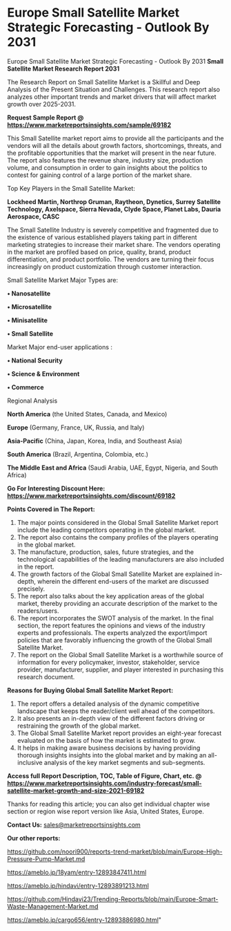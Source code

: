 # Europe Small Satellite Market Strategic Forecasting - Outlook By 2031
Europe Small Satellite Market Strategic Forecasting - Outlook By 2031
<strong>Small Satellite Market Research Report 2031</strong>

The Research Report on Small Satellite Market is a Skillful and Deep Analysis of the Present Situation and Challenges. This research report also analyzes other important trends and market drivers that will affect market growth over 2025-2031.

<strong>Request Sample Report @ <a href=https://www.marketreportsinsights.com/sample/69182>https://www.marketreportsinsights.com/sample/69182</a></strong>

This Small Satellite market report aims to provide all the participants and the vendors will all the details about growth factors, shortcomings, threats, and the profitable opportunities that the market will present in the near future. The report also features the revenue share, industry size, production volume, and consumption in order to gain insights about the politics to contest for gaining control of a large portion of the market share.

Top Key Players in the Small Satellite Market:

<strong>Lockheed Martin, Northrop Gruman, Raytheon, Dynetics, Surrey Satellite Technology, Axelspace, Sierra Nevada, Clyde Space, Planet Labs, Dauria Aerospace, CASC</strong>

The Small Satellite Industry is severely competitive and fragmented due to the existence of various established players taking part in different marketing strategies to increase their market share. The vendors operating in the market are profiled based on price, quality, brand, product differentiation, and product portfolio. The vendors are turning their focus increasingly on product customization through customer interaction.

Small Satellite Market Major Types are:

<strong>• Nanosatellite

• Microsatellite

• Minisatellite

• Small Satellite</strong>

Market Major end-user applications :

<strong>• National Security

• Science & Environment

• Commerce</strong>

Regional Analysis

</u><strong><b>North America</b></strong> (the United States, Canada, and Mexico)

<strong><b>Europe </b></strong>(Germany, France, UK, Russia, and Italy)

<strong><b>Asia-Pacific</b></strong> (China, Japan, Korea, India, and Southeast Asia)

<strong><b>South America</b></strong> (Brazil, Argentina, Colombia, etc.)

<strong><b>The Middle East and Africa</b></strong> (Saudi Arabia, UAE, Egypt, Nigeria, and South Africa)

<strong>Go For Interesting Discount Here: <a href=https://www.marketreportsinsights.com/discount/69182>https://www.marketreportsinsights.com/discount/69182</a></strong>

<strong>Points Covered in The Report:</strong>
<ol>
  <li>The major points considered in the Global Small Satellite Market report include the leading competitors operating in the global market.</li>
  <li>The report also contains the company profiles of the players operating in the global market.</li>
  <li>The manufacture, production, sales, future strategies, and the technological capabilities of the leading manufacturers are also included in the report.</li>
  <li>The growth factors of the Global Small Satellite Market are explained in-depth, wherein the different end-users of the market are discussed precisely.</li>
  <li>The report also talks about the key application areas of the global market, thereby providing an accurate description of the market to the readers/users.</li>
  <li>The report incorporates the SWOT analysis of the market. In the final section, the report features the opinions and views of the industry experts and professionals. The experts analyzed the export/import policies that are favorably influencing the growth of the Global Small Satellite Market.</li>
  <li>The report on the Global Small Satellite Market is a worthwhile source of information for every policymaker, investor, stakeholder, service provider, manufacturer, supplier, and player interested in purchasing this research document.</li>
</ol>
<strong>Reasons for Buying Global Small Satellite Market Report:</strong>

<ol>
  <li>The report offers a detailed analysis of the dynamic competitive landscape that keeps the reader/client well ahead of the competitors.</li>
  <li>It also presents an in-depth view of the different factors driving or restraining the growth of the global market.</li>
  <li>The Global Small Satellite Market report provides an eight-year forecast evaluated on the basis of how the market is estimated to grow.</li>
  <li>It helps in making aware business decisions by having providing thorough insights insights into the global market and by making an all-inclusive analysis of the key market segments and sub-segments.</li>
</ol>
<strong>Access full Report Description, TOC, Table of Figure, Chart, etc. @ <a href=https://www.marketreportsinsights.com/industry-forecast/small-satellite-market-growth-and-size-2021-69182>https://www.marketreportsinsights.com/industry-forecast/small-satellite-market-growth-and-size-2021-69182</a></strong>


Thanks for reading this article; you can also get individual chapter wise section or region wise report version like Asia, United States, Europe.

<strong>Contact Us:</strong>
sales@marketreportsinsights.com

<strong>Our other reports:</strong>

<a href=https://github.com/noori900/reports-trend-market/blob/main/Europe-High-Pressure-Pump-Market.md>https://github.com/noori900/reports-trend-market/blob/main/Europe-High-Pressure-Pump-Market.md</a>

<a href=https://ameblo.jp/18yam/entry-12893847411.html>https://ameblo.jp/18yam/entry-12893847411.html</a>

<a href=https://ameblo.jp/hindavi/entry-12893891213.html>https://ameblo.jp/hindavi/entry-12893891213.html</a>

<a href=https://github.com/Hindavi23/Trending-Reports/blob/main/Europe-Smart-Waste-Management-Market.md>https://github.com/Hindavi23/Trending-Reports/blob/main/Europe-Smart-Waste-Management-Market.md</a>

<a href=https://ameblo.jp/cargo656/entry-12893886980.html>https://ameblo.jp/cargo656/entry-12893886980.html</a>"
